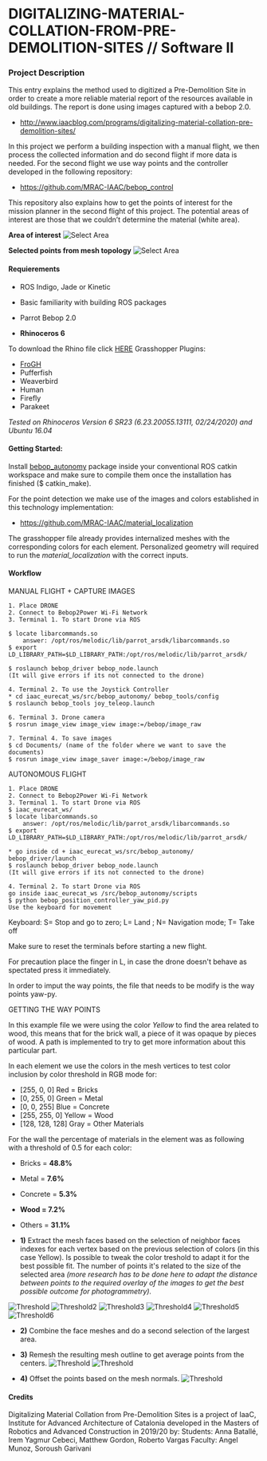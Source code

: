 # DIGITALIZING-MATERIAL-COLLATION-FROM-PRE-DEMOLITION-SITES // Software II
### Project Description

This entry explains the method used to digitized a Pre-Demolition Site in order to create a more reliable material report of the resources available in old buildings. The report is done using images captured with a bebop 2.0.
* http://www.iaacblog.com/programs/digitalizing-material-collation-pre-demolition-sites/

In this project we perform a building inspection with a manual flight, we then process the collected information and do second flight if more data is needed. For the second flight we use way points and the controller developed in the following repository:
* https://github.com/MRAC-IAAC/bebop_control

This repository also explains how to get the points of interest for the mission planner in the second flight of this project. The potential areas of interest are those that we couldn’t determine the material (white area).

**Area of interest**
![Select Area](./doc/Select_Area_2.jpg)

**Selected points from mesh topology**
![Select Area](./doc/Select_Area.jpg)

#### Requierements

* ROS Indigo, Jade or Kinetic
* Basic familiarity with building ROS packages
* Parrot Bebop 2.0

* **Rhinoceros 6**

To download the Rhino file click [HERE](https://drive.google.com/drive/folders/1oU48m0Eazm6iBU8ubfr_FgoaLeqjJuxY?usp=sharing)
Grasshopper Plugins:

* [FroGH](http://www.co-de-it.com/wordpress/frogh.html)
* Pufferfish
* Weaverbird
* Human
* Firefly
* Parakeet

*Tested on Rhinoceros Version 6 SR23 (6.23.20055.13111, 02/24/2020) and Ubuntu 16.04*

#### Getting Started:

Install [bebop_autonomy]( https://bebop-autonomy.readthedocs.io/en/latest/installation.html) package inside your conventional ROS catkin workspace and make sure to compile them once the installation has finished ($ catkin_make).

For the point detection we make use of the images and colors established in this technology implementation:

* https://github.com/MRAC-IAAC/material_localization

The grasshopper file already provides internalized meshes with the corresponding colors for each element. Personalized geometry will required to run the *material_localization* with the correct inputs.

#### Workflow

MANUAL FLIGHT + CAPTURE IMAGES
```
1. Place DRONE
2. Connect to Bebop2Power Wi-Fi Network
3. Terminal 1. To start Drone via ROS

$ locate libarcommands.so
	answer: /opt/ros/melodic/lib/parrot_arsdk/libarcommands.so
$ export LD_LIBRARY_PATH=$LD_LIBRARY_PATH:/opt/ros/melodic/lib/parrot_arsdk/

$ roslaunch bebop_driver bebop_node.launch
(It will give errors if its not connected to the drone)

4. Terminal 2. To use the Joystick Controller
* cd iaac_eurecat_ws/src/bebop_autonomy/ bebop_tools/config
$ roslaunch bebop_tools joy_teleop.launch

6. Terminal 3. Drone camera
$ rosrun image_view image_view image:=/bebop/image_raw

7. Terminal 4. To save images
$ cd Documents/ (name of the folder where we want to save the documents)
$ rosrun image_view image_saver image:=/bebop/image_raw

```

AUTONOMOUS FLIGHT
```
1. Place DRONE
2. Connect to Bebop2Power Wi-Fi Network
3. Terminal 1. To start Drone via ROS
$ iaac_eurecat_ws/
$ locate libarcommands.so
	answer: /opt/ros/melodic/lib/parrot_arsdk/libarcommands.so
$ export LD_LIBRARY_PATH=$LD_LIBRARY_PATH:/opt/ros/melodic/lib/parrot_arsdk/

* go inside cd + iaac_eurecat_ws/src/bebop_autonomy/ bebop_driver/launch
$ roslaunch bebop_driver bebop_node.launch
(It will give errors if its not connected to the drone)

4. Terminal 2. To start Drone via ROS
go inside iaac_eurecat_ws /src/bebop_autonomy/scripts
$ python bebop_position_controller_yaw_pid.py
Use the keyboard for movement
```
Keyboard:
S= Stop and go to zero; L= Land ; N= Navigation mode; T= Take off

Make sure to reset the terminals before starting a new flight.

For precaution place the finger in L, in case the drone doesn't behave as spectated press it immediately.

In order to imput the way points, the file that needs to be modify is the way points yaw-py.


GETTING THE WAY POINTS

In this example file we were using the color *Yellow* to find the area related to wood, this means that for the brick wall, a piece of it was opaque by pieces of wood. A path is implemented to try to get more information about this particular part.

In each element we use the colors in the mesh vertices to test color inclusion by color threshold in RGB mode for:

* [255, 0, 0] Red = Bricks
* [0, 255, 0] Green = Metal
* [0, 0, 255] Blue = Concrete
* [255, 255, 0] Yellow = Wood
* [128, 128, 128] Gray = Other Materials

For the wall the percentage of materials in the element was as following with a threshold of 0.5 for each color:

* Bricks = **48.8%**
* Metal = **7.6%**
* Concrete = **5.3%**
* **Wood = 7.2%**
* Others = **31.1%**

* **1)** Extract the mesh faces based on the selection of neighbor faces indexes for each vertex based on the previous selection of colors (in this case Yellow).
Is possible to tweak the color treshold to adapt it for the best possible fit. The number of points it's related to the size of the selected area *(more research has to be done here to adapt the distance between points to the required overlay of the images to get the best possible outcome for photogrammetry).*

![Threshold](./doc/Area_1.png)
![Threshold2](./doc/Area_2.png)
![Threshold3](./doc/Area_3.png)
![Threshold4](./doc/Area_4.png)
![Threshold5](./doc/Area_5.png)
![Threshold6](./doc/Area_6.png)

* **2)** Combine the face meshes and do a second selection of the largest area.
* **3)** Remesh the resulting mesh outline to get average points from the centers.
![Threshold](./doc/Step_1.jpg)
![Threshold](./doc/Step_2.jpg)

* **4)** Offset the points based on the mesh normals.
![Threshold](./doc/Step_3.jpg)

#### Credits
Digitalizing Material Collation from Pre-Demolition Sites is a project of IaaC, Institute for Advanced Architecture of Catalonia developed in the Masters of Robotics and Advanced Construction in 2019/20 by: Students: Anna Batallé, Irem Yagmur Cebeci, Matthew Gordon, Roberto Vargas Faculty: Angel Munoz, Soroush Garivani

